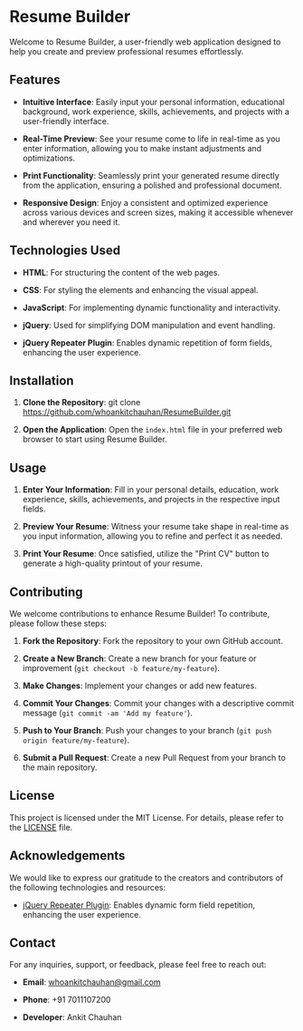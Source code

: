 # Resume Builder

Welcome to Resume Builder, a user-friendly web application designed to help you create and preview professional resumes effortlessly.

## Features

- **Intuitive Interface**: Easily input your personal information, educational background, work experience, skills, achievements, and projects with a user-friendly interface.
  
- **Real-Time Preview**: See your resume come to life in real-time as you enter information, allowing you to make instant adjustments and optimizations.

- **Print Functionality**: Seamlessly print your generated resume directly from the application, ensuring a polished and professional document.

- **Responsive Design**: Enjoy a consistent and optimized experience across various devices and screen sizes, making it accessible whenever and wherever you need it.

## Technologies Used

- **HTML**: For structuring the content of the web pages.
  
- **CSS**: For styling the elements and enhancing the visual appeal.
  
- **JavaScript**: For implementing dynamic functionality and interactivity.
  
- **jQuery**: Used for simplifying DOM manipulation and event handling.
  
- **jQuery Repeater Plugin**: Enables dynamic repetition of form fields, enhancing the user experience.

## Installation

1. **Clone the Repository**: 
git clone https://github.com/whoankitchauhan/ResumeBuilder.git


2. **Open the Application**: 
Open the `index.html` file in your preferred web browser to start using Resume Builder.

## Usage

1. **Enter Your Information**: Fill in your personal details, education, work experience, skills, achievements, and projects in the respective input fields.

2. **Preview Your Resume**: Witness your resume take shape in real-time as you input information, allowing you to refine and perfect it as needed.

3. **Print Your Resume**: Once satisfied, utilize the "Print CV" button to generate a high-quality printout of your resume.

## Contributing

We welcome contributions to enhance Resume Builder! To contribute, please follow these steps:

1. **Fork the Repository**: 
Fork the repository to your own GitHub account.

2. **Create a New Branch**: 
Create a new branch for your feature or improvement (`git checkout -b feature/my-feature`).

3. **Make Changes**: 
Implement your changes or add new features.

4. **Commit Your Changes**: 
Commit your changes with a descriptive commit message (`git commit -am 'Add my feature'`).

5. **Push to Your Branch**: 
Push your changes to your branch (`git push origin feature/my-feature`).

6. **Submit a Pull Request**: 
Create a new Pull Request from your branch to the main repository.

## License

This project is licensed under the MIT License. For details, please refer to the [LICENSE](LICENSE) file.

## Acknowledgements

We would like to express our gratitude to the creators and contributors of the following technologies and resources:

- [jQuery Repeater Plugin](https://github.com/DubFriend/jquery.repeater): Enables dynamic form field repetition, enhancing the user experience.

## Contact

For any inquiries, support, or feedback, please feel free to reach out:

- **Email**: whoankitchauhan@gmail.com

- **Phone**: +91 7011107200

- **Developer**: Ankit Chauhan

